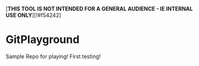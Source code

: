 [**THIS TOOL IS NOT INTENDED FOR A GENERAL AUDIENCE - IE INTERNAL USE ONLY**][!#f54242]


# GitPlayground

Sample Repo for playing!
First testing!
